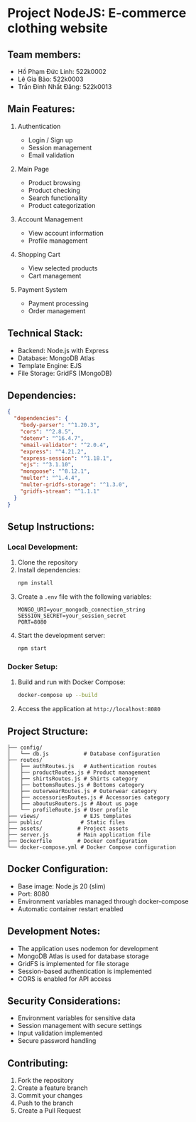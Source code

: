 # Project NodeJS: E-commerce clothing website

## Team members:
- Hồ Phạm Đức Linh: 522k0002
- Lê Gia Bảo: 522k0003
- Trần Đinh Nhất Đăng: 522k0013

## Main Features:
1. Authentication
   - Login / Sign up
   - Session management
   - Email validation

2. Main Page
   - Product browsing
   - Product checking
   - Search functionality
   - Product categorization

3. Account Management
   - View account information
   - Profile management

4. Shopping Cart
   - View selected products
   - Cart management

5. Payment System
   - Payment processing
   - Order management

## Technical Stack:
- Backend: Node.js with Express
- Database: MongoDB Atlas
- Template Engine: EJS
- File Storage: GridFS (MongoDB)

## Dependencies:
```json
{
  "dependencies": {
    "body-parser": "^1.20.3",
    "cors": "^2.8.5",
    "dotenv": "^16.4.7",
    "email-validator": "^2.0.4",
    "express": "^4.21.2",
    "express-session": "^1.18.1",
    "ejs": "^3.1.10",
    "mongoose": "^8.12.1",
    "multer": "^1.4.4",
    "multer-gridfs-storage": "^1.3.0",
    "gridfs-stream": "^1.1.1"
  }
}
```

## Setup Instructions:

### Local Development:
1. Clone the repository
2. Install dependencies:
   ```bash
   npm install
   ```
3. Create a `.env` file with the following variables:
   ```
   MONGO_URI=your_mongodb_connection_string
   SESSION_SECRET=your_session_secret
   PORT=8080
   ```
4. Start the development server:
   ```bash
   npm start
   ```

### Docker Setup:
1. Build and run with Docker Compose:
   ```bash
   docker-compose up --build
   ```
2. Access the application at `http://localhost:8080`

## Project Structure:
```
├── config/
│   └── db.js           # Database configuration
├── routes/
│   ├── authRoutes.js   # Authentication routes
│   ├── productRoutes.js # Product management
│   ├── shirtsRoutes.js # Shirts category
│   ├── bottomsRoutes.js # Bottoms category
│   ├── outerwearRoutes.js # Outerwear category
│   ├── accessoriesRoutes.js # Accessories category
│   ├── aboutusRouters.js # About us page
│   └── profileRoute.js # User profile
├── views/              # EJS templates
├── public/            # Static files
├── assets/           # Project assets
├── server.js         # Main application file
├── Dockerfile        # Docker configuration
└── docker-compose.yml # Docker Compose configuration
```

## Docker Configuration:
- Base image: Node.js 20 (slim)
- Port: 8080
- Environment variables managed through docker-compose
- Automatic container restart enabled

## Development Notes:
- The application uses nodemon for development
- MongoDB Atlas is used for database storage
- GridFS is implemented for file storage
- Session-based authentication is implemented
- CORS is enabled for API access

## Security Considerations:
- Environment variables for sensitive data
- Session management with secure settings
- Input validation implemented
- Secure password handling

## Contributing:
1. Fork the repository
2. Create a feature branch
3. Commit your changes
4. Push to the branch
5. Create a Pull Request

